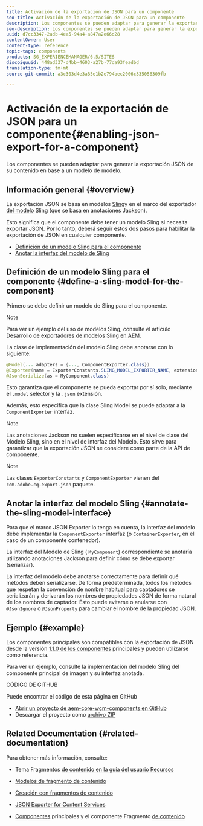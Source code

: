 ```yaml
---
title: Activación de la exportación de JSON para un componente
seo-title: Activación de la exportación de JSON para un componente
description: Los componentes se pueden adaptar para generar la exportación JSON de su contenido en base a un modelo de modelo.
seo-description: Los componentes se pueden adaptar para generar la exportación JSON de su contenido en base a un modelo de modelo.
uuid: d7cc3347-2adb-4ea5-94a4-a847a2e66d28
contentOwner: User
content-type: reference
topic-tags: components
products: SG_EXPERIENCEMANAGER/6.5/SITES
discoiquuid: 448ad337-d4bb-4603-a27b-77da93feadbd
translation-type: tm+mt
source-git-commit: a3c303d4e3a85e1b2e794bec2006c335056309fb

---
```



# Activación de la exportación de JSON para un componente{#enabling-json-export-for-a-component}

Los componentes se pueden adaptar para generar la exportación JSON de su contenido en base a un modelo de modelo.

## Información general {#overview}

La exportación JSON se basa en modelos [Sling](https://sling.apache.org/documentation/bundles/models.html)y en el marco del exportador [del modelo](https://sling.apache.org/documentation/bundles/models.html#exporter-framework-since-130) Sling (que se basa en anotaciones [](https://github.com/FasterXML/jackson-annotations/wiki/Jackson-Annotations)Jackson).

Esto significa que el componente debe tener un modelo Sling si necesita exportar JSON. Por lo tanto, deberá seguir estos dos pasos para habilitar la exportación de JSON en cualquier componente.

* [Definición de un modelo Sling para el componente](/help/sites-developing/json-exporter-components.md#define-a-sling-model-for-the-component)
* [Anotar la interfaz del modelo de Sling](#annotate-the-sling-model-interface)

## Definición de un modelo Sling para el componente {#define-a-sling-model-for-the-component}

Primero se debe definir un modelo de Sling para el componente.

>[!NOTE]
>
>Para ver un ejemplo del uso de modelos Sling, consulte el artículo [Desarrollo de exportadores de modelos Sling en AEM](https://helpx.adobe.com/experience-manager/kt/platform-repository/using/sling-model-exporter-tutorial-develop.html).

La clase de implementación del modelo Sling debe anotarse con lo siguiente:

```java
@Model(... adapters = {..., ComponentExporter.class})
@Exporter(name = ExporterConstants.SLING_MODEL_EXPORTER_NAME, extensions = ExporterConstants.SLING_MODEL_EXTENSION)
@JsonSerialize(as = MyComponent.class)
```

Esto garantiza que el componente se pueda exportar por sí solo, mediante el `.model` selector y la `.json` extensión.

Además, esto especifica que la clase Sling Model se puede adaptar a la `ComponentExporter` interfaz.

>[!NOTE]
>
>Las anotaciones Jackson no suelen especificarse en el nivel de clase del Modelo Sling, sino en el nivel de interfaz del Modelo. Esto sirve para garantizar que la exportación JSON se considere como parte de la API de componente.

>[!NOTE]
>
>Las clases `ExporterConstants` y `ComponentExporter` vienen del `com.adobe.cq.export.json` paquete.

## Anotar la interfaz del modelo Sling {#annotate-the-sling-model-interface}

Para que el marco JSON Exporter lo tenga en cuenta, la interfaz del modelo debe implementar la `ComponentExporter` interfaz (o `ContainerExporter`, en el caso de un componente contenedor).

La interfaz del Modelo de Sling ( `MyComponent`) correspondiente se anotaría utilizando anotaciones [](https://github.com/FasterXML/jackson-annotations/wiki/Jackson-Annotations) Jackson para definir cómo se debe exportar (serializar).

La interfaz del modelo debe anotarse correctamente para definir qué métodos deben serializarse. De forma predeterminada, todos los métodos que respetan la convención de nombre habitual para captadores se serializarán y derivarán los nombres de propiedades JSON de forma natural de los nombres de captador. Esto puede evitarse o anularse con `@JsonIgnore` o `@JsonProperty` para cambiar el nombre de la propiedad JSON.

## Ejemplo {#example}

Los componentes principales son compatibles con la exportación de JSON desde la versión [1.1.0 de los componentes](https://docs.adobe.com/content/help/en/experience-manager-core-components/using/introduction.html) principales y pueden utilizarse como referencia.

Para ver un ejemplo, consulte la implementación del modelo Sling del componente principal de imagen y su interfaz anotada.

CÓDIGO DE GITHUB

Puede encontrar el código de esta página en GitHub

* [Abrir un proyecto de aem-core-wcm-components en GitHub](https://github.com/Adobe-Marketing-Cloud/aem-core-wcm-components)
* Descargar el proyecto como [archivo ZIP](https://github.com/Adobe-Marketing-Cloud/aem-core-wcm-components/archive/master.zip)

## Related Documentation {#related-documentation}

Para obtener más información, consulte:

* Tema Fragmentos [de contenido en la guía del usuario Recursos](https://helpx.adobe.com/experience-manager/6-4/assets/user-guide.html?topic=/experience-manager/6-4/assets/morehelp/content-fragments.ug.js)

* [Modelos de fragmento de contenido](/help/assets/content-fragments-models.md)
* [Creación con fragmentos de contenido](/help/sites-authoring/content-fragments.md)
* [JSON Exporter for Content Services](/help/sites-developing/json-exporter.md)
* [Componentes](https://docs.adobe.com/content/help/en/experience-manager-core-components/using/introduction.html) principales y el componente Fragmento [de contenido](https://helpx.adobe.com/experience-manager/core-components/using/content-fragment-component.html)

